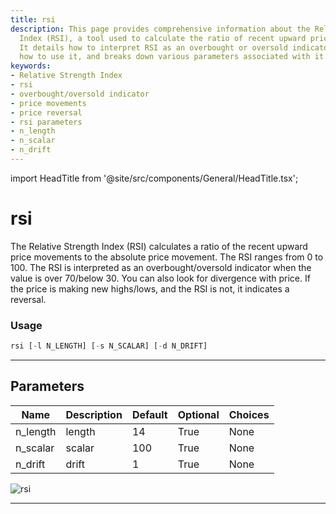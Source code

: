 ```yaml
---
title: rsi
description: This page provides comprehensive information about the Relative Strength
  Index (RSI), a tool used to calculate the ratio of recent upward price movements.
  It details how to interpret RSI as an overbought or oversold indicator, highlights
  how to use it, and breaks down various parameters associated with it.
keywords:
- Relative Strength Index
- rsi
- overbought/oversold indicator
- price movements
- price reversal
- rsi parameters
- n_length
- n_scalar
- n_drift
---
```


import HeadTitle from '@site/src/components/General/HeadTitle.tsx';

<HeadTitle title="rsi - Ta - Stocks - Reference | OpenBB Terminal Docs" />

# rsi

The Relative Strength Index (RSI) calculates a ratio of the recent upward price movements to the absolute price movement. The RSI ranges from 0 to 100. The RSI is interpreted as an overbought/oversold indicator when the value is over 70/below 30. You can also look for divergence with price. If the price is making new highs/lows, and the RSI is not, it indicates a reversal.

### Usage

```python
rsi [-l N_LENGTH] [-s N_SCALAR] [-d N_DRIFT]
```

---

## Parameters

| Name | Description | Default | Optional | Choices |
| ---- | ----------- | ------- | -------- | ------- |
| n_length | length | 14 | True | None |
| n_scalar | scalar | 100 | True | None |
| n_drift | drift | 1 | True | None |

![rsi](https://user-images.githubusercontent.com/46355364/154311651-99e67e12-1677-43a9-92d9-5998d99fd0db.png)

---
